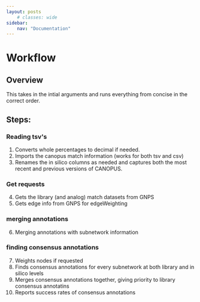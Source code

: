 ```yaml
---
layout: posts
    # classes: wide
sidebar:
    nav: "Documentation"
---
```

# Workflow
## Overview
This takes in the intial arguments and runs everything from concise in the correct order. 

## Steps:
### Reading tsv's
1. Converts whole percentages to decimal if needed.
2. Imports the canopus match information (works for both tsv and csv)
3. Renames the in silico columns as needed and captures both the most recent and previous versions of CANOPUS.

### Get requests
4. Gets the library (and analog) match datasets from GNPS
5. Gets edge info from GNPS for edgeWeighting

### merging annotations
6. Merging annotations with subnetwork information

### finding consensus annotations
7. Weights nodes if requested
8. Finds consensus annotations for every subnetwork at both library and in silico levels
9. Merges consensus annotations together, giving priority to library consensus annotatins
10. Reports success rates of consensus annotations